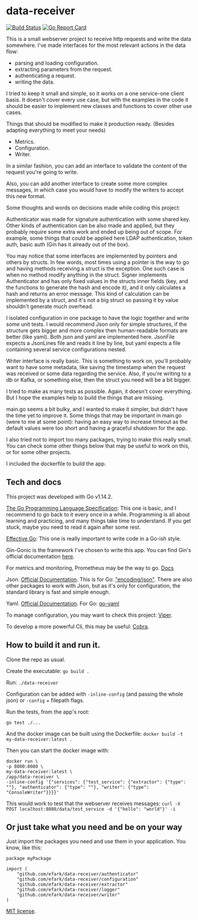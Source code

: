 # data-receiver

[![Build Status](https://travis-ci.org/efark/data-receiver.svg?branch=master)](https://travis-ci.org/efark/data-receiver)
[![Go Report Card](https://goreportcard.com/badge/github.com/efark/data-receiver)](https://goreportcard.com/report/github.com/efark/data-receiver)

This is a small webserver project to receive http requests and write the data somewhere.
I've made interfaces for the most relevant actions in the data flow:
- parsing and loading configuration.
- extracting parameters from the request.
- authenticating a request.
- writing the data.

I tried to keep it small and simple, so it works on a one service-one client basis.
It doesn't cover every use case, but with the examples in the code it should be easier to implement new classes and functions to cover other use cases.

Things that should be modified to make it production ready. (Besides adapting everything to meet your needs)
- Metrics.
- Configuration.
- Writer.

In a similar fashion, you can add an interface to validate the content of the request you're going to write.

Also, you can add another interface to create some more complex messages, in which case you would have to modify the writers to accept this new format.

Some thoughts and words on decisions made while coding this project:

Authenticator was made for signature authentication with some shared key.
Other kinds of authentication can be also made and applied, but they probably require some extra work and ended up being out of scope. For example, some things that could be applied here LDAP authentication, token auth, basic auth (Gin has it already out of the box).

You may notice that some interfaces are implemented by pointers and others by structs. In few words, most times using a pointer is the way to go and having methods receiving a struct is the exception.
One such case is when no method modify anything in the struct. Signer implements Authenticator and has only fixed values in the structs inner fields (key, and the functions to generate the hash and encode it), and it only calculates a hash and returns an error message. This kind of calculation can be implemented by a struct, and it's not a big struct so passing it by value shouldn't generate much overhead.

I isolated configuration in one package to have the logic together and write some unit tests.
I would recommend Json only for simple structures, if the structure gets bigger and more complex then human-readable formats are better (like yaml).
Both json and yaml are implemented here. JsonFile expects a JsonLines file and reads it line by line, but yaml expects a file containing several service configurations nested.

Writer interface is really basic.
This is something to work on, you'll probably want to have some metadata, like saving the timestamp when the request was received or some data regarding the service.
Also, if you're writing to a db or Kafka, or something else, then the struct you need will be a bit bigger.

I tried to make as many tests as possible.
Again, it doesn't cover everything. But I hope the examples help to build the things that are missing. 

main.go seems a bit bulky, and I wanted to make it simpler, but didn't have the time yet to improve it.
Some things that may be important in main.go (were to me at some point): having an easy way to increase timeout as the default values were too short and having a graceful shutdown for the app.

I also tried not to import too many packages, trying to make this really small. You can check some other things below that may be useful to work on this, or for some other projects.

I included the dockerfile to build the app.

## Tech and docs
This project was developed with Go v1.14.2.

[The Go Programming Language Specification](https://golang.org/ref/spec): This one is basic, and I recommend to go back to it every once in a while. Programming is all about learning and practicing, and many things take time to understand. If you get stuck, maybe you need to read it again after some rest.

[Effective Go](https://golang.org/doc/effective_go.html): This one is really important to write code in a Go-ish style.

Gin-Gonic is the framework I've chosen to write this app. You can find Gin's official documentation [here](https://github.com/gin-gonic/gin).

For metrics and monitoring, Prometheus may be the way to go. [Docs](https://github.com/prometheus/client_golang)

Json. [Official Documentation](https://www.json.org/json-en.html). This is for Go: ["encoding/json"](https://golang.org/pkg/encoding/json/). There are also other packages to work with Json, but as it's only for configuration, the standard library is fast and simple enough.

Yaml. [Official Documentation](https://yaml.org/). For Go: [go-yaml](https://github.com/go-yaml/yaml)

To manage configuration, you may want to check this project: [Viper](https://github.com/spf13/viper).

To develop a more powerful Cli, this may be useful: [Cobra](https://github.com/spf13/cobra).

## How to build it and run it.
Clone the repo as usual.

Create the executable:
`go build .`

Run:
`./data-receiver`

Configuration can be added with `-inline-config` (and passing the whole json) or `-config` + filepath flags.

Run the tests, from the app's root:

`go test ./...`

And the docker image can be built using the Dockerfile: `docker build -t my-data-receiver:latest .`

Then you can start the docker image with:
```
docker run \
-p 8080:8080 \
my-data-receiver:latest \
/app/data-receiver \
-inline-config '{"services": {"test_service": {"extractor": {"type": ""}, "authenticator": {"type": ""}, "writer": {"type": "ConsoleWriter"}}}}'
```

This would work to test that the webserver receives messages:
`curl -X POST localhost:8080/data/test_service -d '{"hello": "world"}' -i`

## Or just take what you need and be on your way

Just import the packages you need and use them in your application.
You know, like this:

```
package myPackage

import (
	"github.com/efark/data-receiver/authenticator"
	"github.com/efark/data-receiver/configuration"
	"github.com/efark/data-receiver/extractor"
	"github.com/efark/data-receiver/logger"
	"github.com/efark/data-receiver/writer"
)
```

[MIT license](LICENSE.md).
